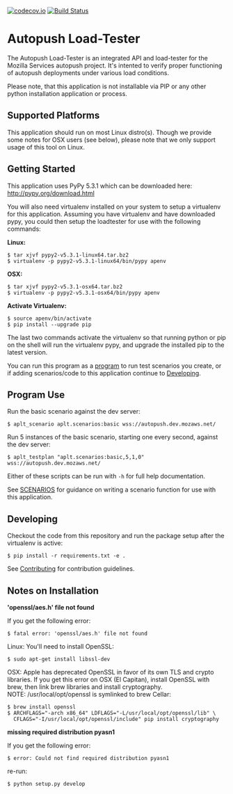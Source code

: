 [![codecov.io](https://codecov.io/github/mozilla-services/ap-loadtester/coverage.svg?branch=master)](https://codecov.io/github/mozilla-services/ap-loadtester?branch=master) [![Build Status](https://travis-ci.org/mozilla-services/ap-loadtester.svg?branch=feature%2Fbug-1)](https://travis-ci.org/mozilla-services/ap-loadtester)

# Autopush Load-Tester

The Autopush Load-Tester is an integrated API and load-tester for the Mozilla
Services autopush project. It's intented to verify proper functioning of
autopush deployments under various load conditions.

Please note, that this application is not installable via PIP or any other
python installation application or process.

## Supported Platforms

This application should run on most Linux distro(s).  Though we provide some
notes for OSX users (see below), please note that we only support usage
of this tool on Linux. 

## Getting Started

This application uses PyPy 5.3.1 which can be downloaded here:
http://pypy.org/download.html

You will also need virtualenv installed on your system to setup a virtualenv for
this application. Assuming you have virtualenv and have downloaded pypy, you
could then setup the loadtester for use with the following commands:

**Linux:**

    $ tar xjvf pypy2-v5.3.1-linux64.tar.bz2
    $ virtualenv -p pypy2-v5.3.1-linux64/bin/pypy apenv

**OSX:**

    $ tar xjvf pypy2-v5.3.1-osx64.tar.bz2
    $ virtualenv -p pypy2-v5.3.1-osx64/bin/pypy apenv

**Activate Virtualenv:**

    $ source apenv/bin/activate
    $ pip install --upgrade pip

The last two commands activate the virtualenv so that running python or pip on
the shell will run the virtualenv pypy, and upgrade the installed pip to the
latest version.

You can run this program as a [program](#program-use) to run
test scenarios you create, or if adding scenarios/code to this application
continue to [Developing](#developing).


## Program Use

Run the basic scenario against the dev server:

    $ aplt_scenario aplt.scenarios:basic wss://autopush.dev.mozaws.net/

Run 5 instances of the basic scenario, starting one every second, against the
dev server:

    $ aplt_testplan "aplt.scenarios:basic,5,1,0" wss://autopush.dev.mozaws.net/

Either of these scripts can be run with `-h` for full help documentation.

See [SCENARIOS](SCENARIOS.md) for guidance on writing a scenario function for
use with this application.

## Developing

Checkout the code from this repository and run the package setup after the
virtualenv is active:

    $ pip install -r requirements.txt -e .

See [Contributing](CONTRIBUTING.md) for contribution guidelines.

## Notes on Installation

**'openssl/aes.h' file not found**

If you get the following error:

    $ fatal error: 'openssl/aes.h' file not found

Linux: You'll need to install OpenSSL:

    $ sudo apt-get install libssl-dev

OSX: Apple has deprecated OpenSSL in favor of its own TLS and crypto libraries.
If you get this error on OSX (El Capitan), install OpenSSL with brew, then
link brew libraries and install cryptography.  
NOTE: /usr/local/opt/openssl is symlinked to brew Cellar:

    $ brew install openssl
    $ ARCHFLAGS="-arch x86_64" LDFLAGS="-L/usr/local/opt/openssl/lib" \
      CFLAGS="-I/usr/local/opt/openssl/include" pip install cryptography

**missing required distribution pyasn1**

If you get the following error:

    $ error: Could not find required distribution pyasn1

re-run:

    $ python setup.py develop
